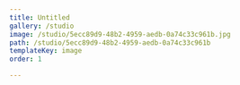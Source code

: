 ```yaml
---
title: Untitled
gallery: /studio
image: /studio/5ecc89d9-48b2-4959-aedb-0a74c33c961b.jpg
path: /studio/5ecc89d9-48b2-4959-aedb-0a74c33c961b
templateKey: image
order: 1

---
```


